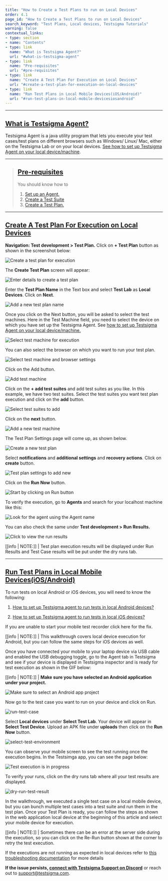 ```yaml
---
title: "How to Create a Test Plans to run on Local Devices"
order: 4.1
page_id: "How to Create a Test Plans to run on Local Devices"
search_keyword: "Test Plans, Local devices, Testsigma Tutorials"
warning: false
contextual_links:
- type: section
- name: "Contents"
- type: link
  name: "What is Testsigma Agent?"
  url: "#what-is-testsigma-agent"
- type: link
  name: "Pre-requisites"
  url: "#pre-requisites"
- type: link
  name: "Create A Test Plan For Execution on Local Devices"
  url: "#create-a-test-plan-for-execution-on-local-devices"
- type: link
  name: "Run Test Plans in Local Mobile Devices(iOS/Android)"
  url: "#run-test-plans-in-local-mobile-devicesiosandroid"
---
```


---

## [What is Testsigma Agent?](#what-is-testsigma-agent)

Testsigma Agent is a java utility program that lets you execute your test cases/test plans on different browsers such as Windows/ Linux/ Mac, either on the Testsigma Lab or on your local devices. [See how to set up Testsigma Agent on your local device/machine](https://testsigma.com/tutorials/agent/how-to-setup-agents-to-run-tests-on-local-mobile-devices/).

---
> ## [Pre-requisites](#pre-requisites)
> You should know how to
> 1. [Set up an Agent.](https://support.testsigma.com/support/solutions/articles/32000023401-quick-setup-guide-setup-testsigma-agent-windows-mac-linux-)
> 2. [Create a Test Suite](https://support.testsigma.com/support/solutions/articles/32000016704-how-to-add-edit-delete-test-suite-)
> 3. [Create a Test Plan.](https://support.testsigma.com/support/solutions/articles/32000022111-how-to-add-edit-delete-test-plan-configuration-)

---

## [Create A Test Plan For Execution on Local Devices](#create-a-test-plan-for-execution-on-local-devices)

**Navigation: Test development > Test Plan.** Click on  **+ Test Plan** button as shown in the screenshot below:

![Create a test plan for execution](https://docs.testsigma.com/images/tutorials/run-tests-on-local-devices/create-test-plan.png)

The **Create Test Plan** screen will appear:

![Enter details to create a test plan](https://docs.testsigma.com/images/tutorials/run-tests-on-local-devices/create-test-plan-settings.png)

Enter the **Test Plan Name** in the Text box and select **Test Lab** as **Local Devices**. Click on **Next**.

![Add a new test plan name](https://docs.testsigma.com/images/tutorials/run-tests-on-local-devices/add-test-plan-name.png)

Once you click on the Next button, you will be asked to select the test machines. Here in the Test Machine field, you need to select the device on which you have set up the Testsigma Agent. See [how to set up Testsigma Agent on your local device/machine.](https://testsigma.com/docs/agent/setup-on-windows-mac-linux/)

![Select test machine for execution](https://docs.testsigma.com/images/tutorials/run-tests-on-local-devices/test-plan-select-test-machine.png)

You can also select the browser on which you want to run your test plan.

![Select test machine and browser settings](https://docs.testsigma.com/images/tutorials/run-tests-on-local-devices/test-plan-select-test-machine.png)

Click on the Add button.

![Add test machine](https://docs.testsigma.com/images/tutorials/run-tests-on-local-devices/add-button-test-machne.png)

Click on the **+ add test suites** and add test suites as you like. In this example, we have two test suites. Select the test suites you want test plan execution and click on the **add** button.

![Select test suites to add](https://docs.testsigma.com/images/tutorials/run-tests-on-local-devices/select-test-suites.png)

Click on the **next** button.

![Add a new test machine](https://docs.testsigma.com/images/tutorials/run-tests-on-local-devices/add-test-machine.png)

The Test Plan Settings page will come up, as shown below.

![Create a new test plan](https://docs.testsigma.com/images/tutorials/run-tests-on-local-devices/create-test-plan.png)

Select **notifications** and **additional settings** and **recovery actions**. Click on **create** button.

![Test plan settings to add new](https://docs.testsigma.com/images/tutorials/run-tests-on-local-devices/add-test-plan-settings.gif)

Click on the **Run Now** button.

![Start by clicking on Run button](https://docs.testsigma.com/images/tutorials/run-tests-on-local-devices/start-execution-click-run.png)

To verify the execution, go to **Agents** and search for your localhost machine like this:

![Look for the agent using the Agent name](https://docs.testsigma.com/images/tutorials/run-tests-on-local-devices/search-agent-name.gif)

You can also check the same under **Test development > Run Results.**

![Click to view the run results](https://docs.testsigma.com/images/tutorials/run-tests-on-local-devices/view-run-results-testsigma.png)

[[info | NOTE:]]
| Test plan execution results will be displayed under Run Results and Test Case results will be put under the dry runs tab.

---
## [Run Test Plans in Local Mobile Devices(iOS/Android)](#run-test-plans-in-local-mobile-devicesiosandroid)

To run tests on local Android or iOS devices, you will need to know the following:

1. [How to set up Testsigma agent to run tests in local Android devices?](https://testsigma.com/tutorials/test-cases/mobile-apps/build-tests-using-local-android-devices/)

2. [How to set up Testsigma agent to run tests in local iOS devices?](https://testsigma.com/tutorials/test-cases/mobile-apps/build-tests-using-local-ios-devices/)

If you are unable to start your mobile test recorder click here for the fix.

[[info | NOTE:]]
| This walkthrough covers local device execution for Android, but you can follow the same steps for iOS devices as well.

Once you have connected your mobile to your laptop device via USB cable and enabled the USB debugging toggle, go to the Agent tab in Testsigma and see if your device is displayed in Testsigma inspector and is ready for test execution as shown in the GIF below:

[[info | NOTE:]]
| **Make sure you have selected an Android application under your project.**

![Make sure to select an Android app project](https://docs.testsigma.com/images/tutorials/run-tests-on-local-devices/android-app-project.gif)

Now go to the test case you want to run on your device and click on Run.

![run-test-case](https://docs.testsigma.com/images/tutorials/run-tests-on-local-devices/run-test-case.png)

Select **Local devices** under **Select Test Lab**.  Your device will appear in **Select Test Device**. Upload an APK file under **uploads** then click on the **Run Now** button.

![select-test-environment](https://docs.testsigma.com/images/tutorials/run-tests-on-local-devices/select-test-environment.gif)

You can observe your mobile screen to see the test running once the execution begins. In the Testsimga app, you can see the page below:

![Test execution is in progress](https://docs.testsigma.com/images/tutorials/run-tests-on-local-devices/execution-in-progress.png)

To verify your runs, click on the dry runs tab where all your test results are displayed.

![dry-run-test-result](https://docs.testsigma.com/images/tutorials/run-tests-on-local-devices/dry-run-test-result.png)

In the walkthrough, we executed a single test case on a local mobile device, but you can bunch multiple test cases into a test suite and run them in the test plan. Once your Test Plan is ready, you can follow the steps as shown in the web application local device at the beginning of this article and select your mobile device for execution. 

[[info | NOTE:]]
|  Sometimes there can be an error at the server side during the execution, so you can click on the Re-Run button shown at the corner to retry the test execution.

If the executions are not running as expected in local devices refer to [this troubleshooting documentation](https://testsigma.com/docs/troubleshooting/agent/test-runs-on-local-devices/) for more details


**If the issue persists, [connect with Testsigma Support on Discord](https://discord.com/invite/5caWS7R6QX)** or reach out to support@testsigma.com. 

